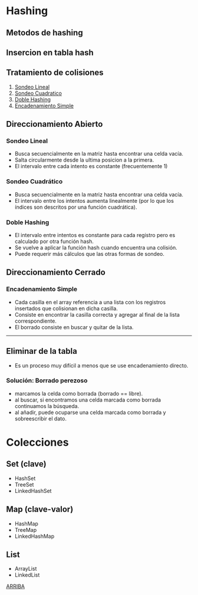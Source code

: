 # Hashing

## Metodos de hashing

## Insercion en tabla hash

## Tratamiento de colisiones

1. [Sondeo Lineal](#sondeo-lineal)
2. [Sondeo Cuadratico](#sondeo-cuadrático)
3. [Doble Hashing](#doble-hashing)
4. [Encadenamiento Simple](#encadenamiento-simple)

## Direccionamiento Abierto

### Sondeo Lineal
- Busca secuencialmente en la matriz hasta encontrar una celda vacía. 
- Salta circularmente desde la ultima posicion a la primera.
- El intervalo entre cada intento es constante (frecuentemente 1)

### Sondeo Cuadrático
- Busca secuencialmente en la matriz hasta encontrar una celda vacía.
- El intervalo entre los intentos aumenta linealmente (por lo que los índices son descritos por una función cuadrática).

### Doble Hashing
-  El intervalo entre intentos es constante para cada registro pero es calculado por otra función hash.
-  Se vuelve a aplicar la función hash cuando encuentra una colisión.
-  Puede requerir más cálculos que las otras formas de sondeo.

## Direccionamiento Cerrado

### Encadenamiento Simple
- Cada casilla en el array referencia a una lista con los registros insertados que colisionan en dicha casilla.
- Consiste en encontrar la casilla correcta y agregar al final de la lista correspondiente.
- El borrado consiste en buscar y quitar de la lista.

---

## Eliminar de la tabla
- Es un proceso muy difícil a menos que se use encadenamiento directo.

### Solución: Borrado perezoso
- marcamos la celda como borrada (borrado == libre).
- al buscar, si encontramos una celda marcada como borrada continuamos la búsqueda.
- al añadir, puede ocuparse una celda marcada como borrada y sobreescribir el dato.

# Colecciones

## Set (clave)
- HashSet
- TreeSet
- LinkedHashSet

## Map (clave-valor)
- HashMap
- TreeMap
- LinkedHashMap

## List
- ArrayList
- LinkedList

[ARRIBA](#hashing)
